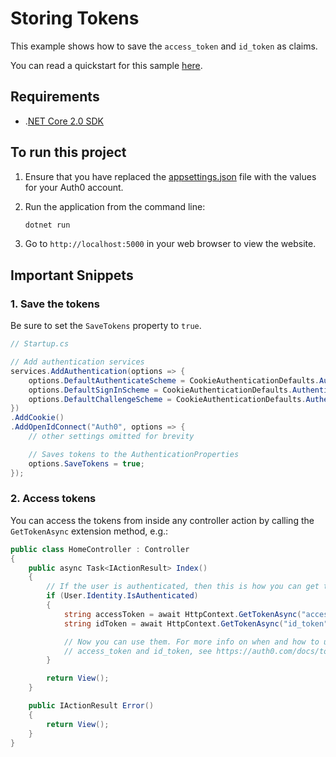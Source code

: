 # Storing Tokens

This example shows how to save the `access_token` and `id_token` as claims.

You can read a quickstart for this sample [here](https://auth0.com/docs/quickstart/webapp/aspnet-core/02-storing-tokens). 

## Requirements

* .[NET Core 2.0 SDK](https://www.microsoft.com/net/download/core)

## To run this project

1. Ensure that you have replaced the [appsettings.json](SampleMvcApp/appsettings.json) file with the values for your Auth0 account.

2. Run the application from the command line:

    ```bash
    dotnet run
    ```

3. Go to `http://localhost:5000` in your web browser to view the website.

## Important Snippets

### 1. Save the tokens

Be sure to set the `SaveTokens` property to `true`.

```csharp
// Startup.cs

// Add authentication services
services.AddAuthentication(options => {
    options.DefaultAuthenticateScheme = CookieAuthenticationDefaults.AuthenticationScheme;
    options.DefaultSignInScheme = CookieAuthenticationDefaults.AuthenticationScheme;
    options.DefaultChallengeScheme = CookieAuthenticationDefaults.AuthenticationScheme;
})
.AddCookie()
.AddOpenIdConnect("Auth0", options => {
    // other settings omitted for brevity

    // Saves tokens to the AuthenticationProperties
    options.SaveTokens = true;
});
```

### 2. Access tokens

You can access the tokens from inside any controller action by calling the `GetTokenAsync` extension method, e.g.:

```csharp
public class HomeController : Controller
{
    public async Task<IActionResult> Index()
    {
        // If the user is authenticated, then this is how you can get the access_token and id_token
        if (User.Identity.IsAuthenticated)
        {
            string accessToken = await HttpContext.GetTokenAsync("access_token");
            string idToken = await HttpContext.GetTokenAsync("id_token");

            // Now you can use them. For more info on when and how to use the 
            // access_token and id_token, see https://auth0.com/docs/tokens
        }

        return View();
    }

    public IActionResult Error()
    {
        return View();
    }
}
```